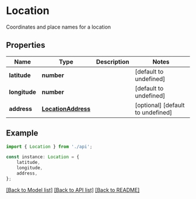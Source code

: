 # Location

Coordinates and place names for a location

## Properties

Name | Type | Description | Notes
------------ | ------------- | ------------- | -------------
**latitude** | **number** |  | [default to undefined]
**longitude** | **number** |  | [default to undefined]
**address** | [**LocationAddress**](LocationAddress.md) |  | [optional] [default to undefined]

## Example

```typescript
import { Location } from './api';

const instance: Location = {
    latitude,
    longitude,
    address,
};
```

[[Back to Model list]](../README.md#documentation-for-models) [[Back to API list]](../README.md#documentation-for-api-endpoints) [[Back to README]](../README.md)
